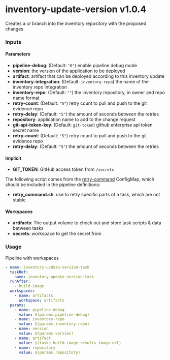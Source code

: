 # inventory-update-version v1.0.4

Creates a cr branch into the inventory repository with the proposed changes

### Inputs

#### Parameters

 - **pipeline-debug**: (Default: `"0"`) enable pipeline debug mode
 - **version**: the version of the application to be deployed
 - **artifact**: artifact that can be deployed according to this inventory update
 - **inventory-integration**: (Default: `inventory-repo`) the name of the inventory repo integration
 - **inventory-repo**: (Default: `""`) the inventory repository, in owner and repo name format
 - **retry-count**: (Default: `"5"`) retry count to pull and push to the git evidence repo
 - **retry-delay**: (Default: `"5"`) the amount of seconds between the retries
 - **repository**: application name to add to the change request
 - **git-api-token-key**: (Default: `git-token`) github enterprise api token secret name
 - **retry-count**: (Default: `"5"`) retry count to pull and push to the git evidence repo
 - **retry-delay**: (Default: `"5"`) the amount of seconds between the retries

#### Implicit
  - **GIT_TOKEN**: GitHub access token from `/secrets`

The following script comes from the [retry-command](../util/configmap-retry.yaml) ConfigMap, which should be included in the pipeline definitions:

 - **retry_command.sh**: use to retry specific parts of a task, which are not stable

#### Workspaces

 - **artifacts**: The output volume to check out and store task scripts & data between tasks
 - **secrets**: workspace to get the secret from

### Usage

Pipeline with workspaces

```yaml
- name: inventory-update-version-task
  taskRef:
    name: inventory-update-version-task
  runAfter:
    - build-image
  workspaces:
    - name: artifacts
      workspace: artifacts
  params:
    - name: pipeline-debug
      value: $(params.pipeline-debug)
    - name: inventory-repo
      value: $(params.inventory-repo)
    - name: version
      value: $(params.version)
    - name: artifact
      value: $(tasks.build-image.results.image-url)
    - name: repository
      value: $(params.repository)
```
